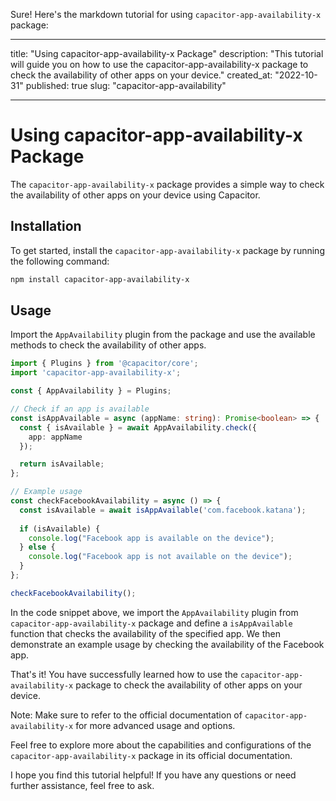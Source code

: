 Sure! Here's the markdown tutorial for using `capacitor-app-availability-x` package:

---
title: "Using capacitor-app-availability-x Package"
description: "This tutorial will guide you on how to use the capacitor-app-availability-x package to check the availability of other apps on your device."
created_at: "2022-10-31"
published: true
slug: "capacitor-app-availability"

---

# Using capacitor-app-availability-x Package

The `capacitor-app-availability-x` package provides a simple way to check the availability of other apps on your device using Capacitor.

## Installation

To get started, install the `capacitor-app-availability-x` package by running the following command:

```bash
npm install capacitor-app-availability-x
```

## Usage

Import the `AppAvailability` plugin from the package and use the available methods to check the availability of other apps.

```typescript
import { Plugins } from '@capacitor/core';
import 'capacitor-app-availability-x';

const { AppAvailability } = Plugins;

// Check if an app is available
const isAppAvailable = async (appName: string): Promise<boolean> => {
  const { isAvailable } = await AppAvailability.check({
    app: appName
  });

  return isAvailable;
};

// Example usage
const checkFacebookAvailability = async () => {
  const isAvailable = await isAppAvailable('com.facebook.katana');
  
  if (isAvailable) {
    console.log("Facebook app is available on the device");
  } else {
    console.log("Facebook app is not available on the device");
  }
};

checkFacebookAvailability();
```

In the code snippet above, we import the `AppAvailability` plugin from `capacitor-app-availability-x` package and define a `isAppAvailable` function that checks the availability of the specified app. We then demonstrate an example usage by checking the availability of the Facebook app.

That's it! You have successfully learned how to use the `capacitor-app-availability-x` package to check the availability of other apps on your device.

Note: Make sure to refer to the official documentation of `capacitor-app-availability-x` for more advanced usage and options.

Feel free to explore more about the capabilities and configurations of the `capacitor-app-availability-x` package in its official documentation.

I hope you find this tutorial helpful! If you have any questions or need further assistance, feel free to ask.